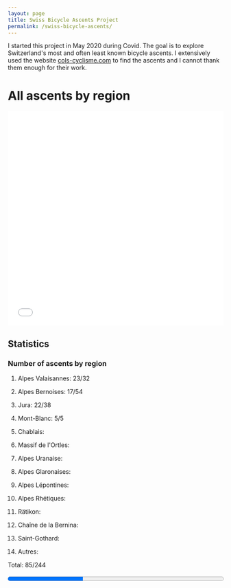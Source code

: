```yaml
---
layout: page
title: Swiss Bicycle Ascents Project
permalink: /swiss-bicycle-ascents/
---
```


I started this project in May 2020 during Covid. The goal is to explore Switzerland's most and often least
known bicycle ascents. I extensively used the website [cols-cyclisme.com](https://www.cols-cyclisme.com/) to find the ascents and I cannot thank
them enough for their work.

# All ascents by region

<iframe src="/bikeclimbsbyregion.html" width="100%" height="500" style="border:none;"></iframe>

## Statistics

### Number of ascents by region

1. Alpes Valaisannes: 23/32

2. Alpes Bernoises: 17/54

3. Jura: 22/38

4. Mont-Blanc: 5/5

5. Chablais: 

6. Massif de l'Ortles:

7. Alpes Uranaise:

8. Alpes Glaronaises:

9. Alpes Lépontines:

10. Alpes Rhétiques:

11. Rätikon:

12. Chaîne de la Bernina:

13. Saint-Gothard:

14. Autres:

Total: 85/244

<html lang="en">
<head>
  <meta charset="UTF-8">
  <meta name="viewport" content="width=device-width, initial-scale=1.0">
  <style>
    /* Optional styling for the progress bar */
    progress {
      width: 100%;
      height: 20px;
    }
  </style>
</head>
<body>

<!-- Example Progress Bar -->
<progress value="85" max="244"></progress>

</body>
</html>